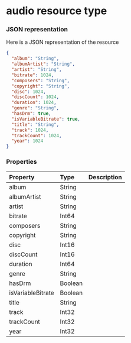 # audio resource type



### JSON representation

Here is a JSON representation of the resource

```json
{
  "album": "String",
  "albumArtist": "String",
  "artist": "String",
  "bitrate": 1024,
  "composers": "String",
  "copyright": "String",
  "disc": 1024,
  "discCount": 1024,
  "duration": 1024,
  "genre": "String",
  "hasDrm": true,
  "isVariableBitrate": true,
  "title": "String",
  "track": 1024,
  "trackCount": 1024,
  "year": 1024
}

```
### Properties
| Property	   | Type	|Description|
|:---------------|:--------|:----------|
|album|String||
|albumArtist|String||
|artist|String||
|bitrate|Int64||
|composers|String||
|copyright|String||
|disc|Int16||
|discCount|Int16||
|duration|Int64||
|genre|String||
|hasDrm|Boolean||
|isVariableBitrate|Boolean||
|title|String||
|track|Int32||
|trackCount|Int32||
|year|Int32||

<!-- uuid: 78b27c0a-ce51-4bf7-a9f5-42b46efa470a
2015-10-09 18:28:46 UTC -->